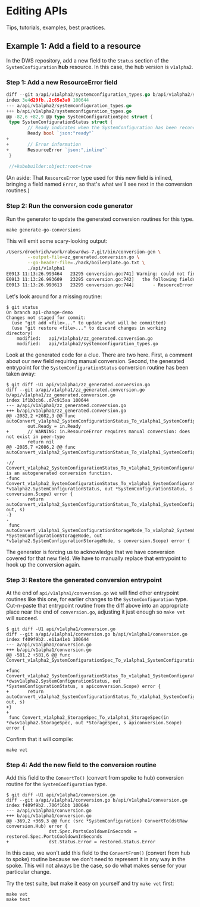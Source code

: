 # Editing APIs

Tips, tutorials, examples, best practices.

## Example 1: Add a field to a resource

In the DWS repository, add a new field to the `Status` section of the `SystemConfiguration` **hub** resource. In this case, the hub version is `v1alpha2`.

### Step 1: Add a new ResourceError field


```go
diff --git a/api/v1alpha2/systemconfiguration_types.go b/api/v1alpha2/systemconfiguration_types.go
index 3e4d29fb..2c65e3a0 100644
--- a/api/v1alpha2/systemconfiguration_types.go
+++ b/api/v1alpha2/systemconfiguration_types.go
@@ -82,6 +82,9 @@ type SystemConfigurationSpec struct {
 type SystemConfigurationStatus struct {
        // Ready indicates when the SystemConfiguration has been reconciled
        Ready bool `json:"ready"`
+
+       // Error information
+       ResourceError `json:",inline"`
 }
 
 //+kubebuilder:object:root=true
 ```

(An aside: That `ResourceError` type used for this new field is inlined, bringing a field named `Error`, so that's what we'll see next in the conversion routines.)

### Step 2: Run the conversion code generator

Run the generator to update the generated conversion routines for this type.

```console
make generate-go-conversions
```

This will emit some scary-looking output:

```bash
/Users/droehrich/work/rabsw/dws-7.git/bin/conversion-gen \
        --output-file=zz_generated.conversion.go \
        --go-header-file=./hack/boilerplate.go.txt \
        ./api/v1alpha1
E0913 11:13:26.993464   23295 conversion.go:741] Warning: could not find nor generate a final Conversion function for github.com/DataWorkflowServices/dws/api/v1alpha2.SystemConfigurationStatus -> github.com/DataWorkflowServices/dws/api/v1alpha1.SystemConfigurationStatus
E0913 11:13:26.993609   23295 conversion.go:742]   the following fields need manual conversion:
E0913 11:13:26.993613   23295 conversion.go:744]       - ResourceError
```

Let's look around for a missing routine:

```console
$ git status
On branch api-change-demo
Changes not staged for commit:
  (use "git add <file>..." to update what will be committed)
  (use "git restore <file>..." to discard changes in working directory)
    modified:   api/v1alpha1/zz_generated.conversion.go
    modified:   api/v1alpha2/systemconfiguration_types.go
```

Look at the generated code for a clue. There are two here. First, a comment about our new field requiring manual conversion. Second, the generated entrypoint for the `SystemConfigurationStatus` conversion routine has been taken away:

```console
$ git diff -U1 api/v1alpha1/zz_generated.conversion.go 
diff --git a/api/v1alpha1/zz_generated.conversion.go b/api/v1alpha1/zz_generated.conversion.go
index 1f1b3cb6..d7c915aa 100644
--- a/api/v1alpha1/zz_generated.conversion.go
+++ b/api/v1alpha1/zz_generated.conversion.go
@@ -2082,2 +2082,3 @@ func autoConvert_v1alpha2_SystemConfigurationStatus_To_v1alpha1_SystemConfigurat
        out.Ready = in.Ready
+       // WARNING: in.ResourceError requires manual conversion: does not exist in peer-type
        return nil
@@ -2085,7 +2086,2 @@ func autoConvert_v1alpha2_SystemConfigurationStatus_To_v1alpha1_SystemConfigurat
 
-// Convert_v1alpha2_SystemConfigurationStatus_To_v1alpha1_SystemConfigurationStatus is an autogenerated conversion function.
-func Convert_v1alpha2_SystemConfigurationStatus_To_v1alpha1_SystemConfigurationStatus(in *v1alpha2.SystemConfigurationStatus, out *SystemConfigurationStatus, s conversion.Scope) error {
-       return autoConvert_v1alpha2_SystemConfigurationStatus_To_v1alpha1_SystemConfigurationStatus(in, out, s)
-}
-
 func autoConvert_v1alpha1_SystemConfigurationStorageNode_To_v1alpha2_SystemConfigurationStorageNode(in *SystemConfigurationStorageNode, out *v1alpha2.SystemConfigurationStorageNode, s conversion.Scope) error {
```

The generator is forcing us to acknowledge that we have conversion covered for that new field. We have to manually replace that entrypoint to hook up the conversion again.

### Step 3: Restore the generated conversion entrypoint

At the end of `api/v1alpha1/conversion.go` we will find other entrypoint routines like this one, for earlier changes to the `SystemConfiguration` type. Cut-n-paste that entrypoint routine from the diff above into an appropriate place near the end of `conversion.go`, adjusting it just enough so `make vet` will succeed.

```console
$ git diff -U1 api/v1alpha1/conversion.go
diff --git a/api/v1alpha1/conversion.go b/api/v1alpha1/conversion.go
index f409f9b2..e11a41eb 100644
--- a/api/v1alpha1/conversion.go
+++ b/api/v1alpha1/conversion.go
@@ -581,2 +581,6 @@ func Convert_v1alpha2_SystemConfigurationSpec_To_v1alpha1_SystemConfigurationSpe
 
+func Convert_v1alpha2_SystemConfigurationStatus_To_v1alpha1_SystemConfigurationStatus(in *dwsv1alpha2.SystemConfigurationStatus, out *SystemConfigurationStatus, s apiconversion.Scope) error {
+       return autoConvert_v1alpha2_SystemConfigurationStatus_To_v1alpha1_SystemConfigurationStatus(in, out, s)
+}
+
 func Convert_v1alpha2_StorageSpec_To_v1alpha1_StorageSpec(in *dwsv1alpha2.StorageSpec, out *StorageSpec, s apiconversion.Scope) error {
```

Confirm that it will compile:

```console
make vet
```

### Step 4: Add the new field to the conversion routine

Add this field to the `ConvertTo()` (convert from spoke to hub) conversion routine for the `SystemConfiguration` type.

```console
$ git diff -U1 api/v1alpha1/conversion.go
diff --git a/api/v1alpha1/conversion.go b/api/v1alpha1/conversion.go
index f409f9b2..706f16bb 100644
--- a/api/v1alpha1/conversion.go
+++ b/api/v1alpha1/conversion.go
@@ -369,2 +369,3 @@ func (src *SystemConfiguration) ConvertTo(dstRaw conversion.Hub) error {
                dst.Spec.PortsCooldownInSeconds = restored.Spec.PortsCooldownInSeconds
+               dst.Status.Error = restored.Status.Error

```

In this case, we won't add this field to the `ConvertFrom()` (convert from hub to spoke) routine because we don't need to represent it in any way in the spoke. This will not always be the case, so do what makes sense for your particular change.

Try the test suite, but make it easy on yourself and try `make vet` first:

```console
make vet
make test
```
